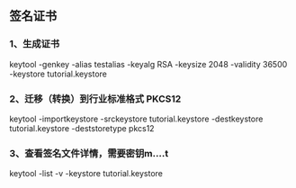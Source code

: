 ## 签名证书

### 1、生成证书
keytool -genkey -alias testalias -keyalg RSA -keysize 2048 -validity 36500 -keystore tutorial.keystore

### 2、迁移（转换）到行业标准格式 PKCS12
keytool -importkeystore -srckeystore tutorial.keystore -destkeystore tutorial.keystore -deststoretype pkcs12

### 3、查看签名文件详情，需要密钥m....t
 keytool -list -v -keystore tutorial.keystore